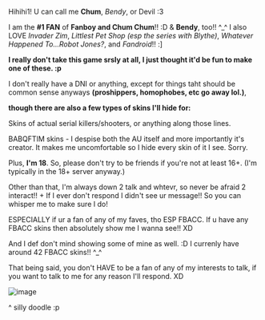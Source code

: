 Hihihi1! 
U can call me **Chum**, *Bendy*, or Devil :3

I am the **#1 FAN** of **Fanboy and Chum Chum**!! :D 
& **Bendy**, too!! ^_^ I also LOVE *Invader Zim*, *Littlest Pet Shop (esp the series with Blythe)*, *Whatever Happened To...Robot Jones?*, and *Fandroid*!! :]

**I really don't take this game srsly at all, I just thought it'd be fun to make one of these. :p** 

I don't really have a DNI or anything, except for things taht should be common sense anyways **(proshippers, homophobes, etc go away lol.)**, 

**though there are also a few types of skins I'll hide for:**

Skins of actual serial killers/shooters, or anything along those lines.

BABQFTIM skins - I despise both the AU itself and more importantly it's creator. It makes me uncomfortable so I hide every skin of it I see. Sorry.


Plus, **I'm 18**. So, please don't try to be friends if you're not at least 16+. (I'm typically in the 18+ server anyway.)


Other than that, I'm always down 2 talk and whtevr, so never be afraid 2 interact!! + If I ever don't respond I didn't see ur message!! So you can whisper me to make sure I do!

ESPECIALLY if ur a fan of any of my faves, tho ESP FBACC. If u have any FBACC skins then absolutely show me I wanna see!! XD 

And I def don't mind showing some of mine as well. :D I currenly have around 42 FBACC skins!! ^_^

That being said, you don't HAVE to be a fan of any of my interests to talk, if you want to talk to me for any reason I'll respond. XD


![image](https://i.pinimg.com/736x/4d/f9/ee/4df9eed2910fea4ae6446cbc7aa75726.jpg)

^ silly  doodle :p
